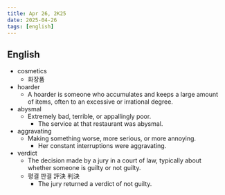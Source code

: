 ```yaml
---
title: Apr 26, 2K25
date: 2025-04-26
tags: [english]
---
```


## English

- cosmetics
  - 화장품
- hoarder
  - A hoarder is someone who accumulates and keeps a large amount of items, often to an excessive or irrational degree.
- abysmal
  - Extremely bad, terrible, or appallingly poor.
    - The service at that restaurant was abysmal.
- aggravating
  - Making something worse, more serious, or more annoying.
    - Her constant interruptions were aggravating.
- verdict
  - The decision made by a jury in a court of law, typically about whether someone is guilty or not guilty.
  - 평결 판결 評決 判決
    - The jury returned a verdict of not guilty.